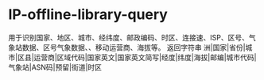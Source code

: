 # IP-offline-library-query
用于识别国家、地区、城市、经纬度、邮政编码、时区、连接速、ISP、区号、气象站数据、区号气象数据、、移动运营商、海拔等。
返回字符串
洲|国家|省份|城市|区县|运营商|区域代码|国家英文|国家英文简写|经度|纬度|海拔|邮编|城市代码|气象站|ASN码|预留|街道|时区
